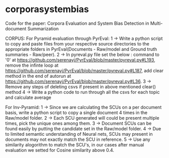 # corporasystembias

Code for the paper: Corpora Evaluation and System Bias Detection in Multi-document Summarization


CORPUS:
For Pyramid evaluation through PyrEval:
1 -> Write a python script to copy and paste files from your respective source directories to the appropriate folders in PyrEval(Documents - Raw/model and Ground truth summaries -      Raw/peer).
2 -> In pyreval.py file set the below :
     command to '0' at https://github.com/serenayj/PyrEval/blob/master/pyreval.py#L193, 
     remove the infinte loop at https://github.com/serenayj/PyrEval/blob/master/pyreval.py#L187, 
     add clear method in the end of autorun at https://github.com/serenayj/PyrEval/blob/master/pyreval.py#L36.
3 -> Remove any steps of deleting csvs if present in above mentioned clear() method
4 -> Write a python code to run through all the csvs for each topic and calculate average

For Inv-Pyramid:
1 -> Since we are calculating the SCUs on a per document basis, write a python script to copy a single document 4 times in the Raw/model folder.
2 -> Each SCU generated will could be present multiple times, pick the unique ones among them.
3 -> Document SCUs can be found easily by putting the candidate set in the Raw/model folder.
4 -> Due to limited semantic understanding of Neural nets, SCUs may present in documents may not exactly match the SCU in reference.
5 -> Use any similarity alogorithm to match the SCU's, in our cases after manual evaluation we setted for Cosine similarity above 0.4.
